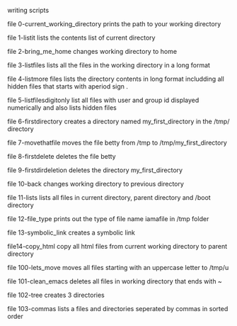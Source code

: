writing scripts

file 0-current_working_directory prints the path to your working directory

file 1-listit lists the contents list of current directory

file 2-bring_me_home changes working directory to home

file 3-listfiles lists all the files in the working directory in a long format

file 4-listmore files lists the directory contents in long format includding all hidden files that starts with aperiod sign .

file 5-listfilesdigitonly list all files with user and group id displayed numerically and also lists hidden files

file 6-firstdirectory creates a directory named my_first_directory in the /tmp/ directory

file 7-movethatfile moves the file betty from /tmp to /tmp/my_first_directory

file 8-firstdelete deletes the file betty

file 9-firstdirdeletion deletes the directory my_first_directory

file 10-back changes working directory to previous directory

file 11-lists lists all files in current directory, parent directory and /boot directory

file 12-file_type prints out the type of file name iamafile in /tmp folder

file 13-symbolic_link creates a symbolic link

file14-copy_html copy all html files from current working directory to parent directory

file 100-lets_move moves all files starting with an uppercase letter to /tmp/u

file 101-clean_emacs deletes all files in working directory that ends with ~

file 102-tree creates 3 directories

file 103-commas lists a files and directories seperated by commas in sorted order
